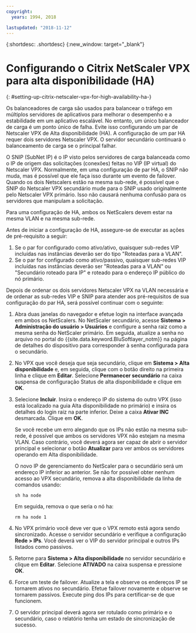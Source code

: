 ```yaml
---
copyright:
  years: 1994, 2018

lastupdated: "2018-11-12"
---
```


{:shortdesc: .shortdesc}
{:new_window: target="_blank"}

# Configurando o Citrix NetScaler VPX para alta disponibilidade (HA)
{: #setting-up-citrix-netscaler-vpx-for-high-availability-ha-}

Os balanceadores de carga são usados para balancear o tráfego em múltiplos servidores de aplicativos para melhorar o desempenho e a estabilidade em um aplicativo escalável. No entanto, um único balanceador de carga é um ponto único de falha. Evite isso configurando um par de Netscaler VPX de Alta disponibilidade (HA). A configuração de um par HA requer dois servidores Netscaler VPX. O servidor secundário continuará o balanceamento de carga se o principal falhar. 

O SNIP (SubNet IP) é o IP visto pelos servidores de carga balanceada como o IP de origem das solicitações (conexões) feitas no VIP (IP virtual) do Netscaler VPX. Normalmente, em uma configuração de par HA, o SNIP não muda, mas é possível que ele faça isso durante um evento de failover. Quando os dois Netscalers estão na mesma sub-rede, é possível que o SNIP do Netscaler VPX secundário mude para o SNIP usado originalmente pelo Netscaler VPX primário. Isso não causará nenhuma confusão para os servidores que manipulam a solicitação.

Para uma configuração de HA, ambos os NetScalers devem estar na mesma VLAN e na mesma sub-rede.

Antes de iniciar a configuração de HA, assegure-se de executar as ações de pré-requisito a seguir:

1. Se o par for configurado como ativo/ativo, quaisquer sub-redes VIP incluídas nas instâncias deverão ser do tipo "Roteadas para a VLAN".
2. Se o par for configurado como ativo/passivo, quaisquer sub-redes VIP incluídas nas instâncias deverão ser "Roteadas para a VLAN" ou "Secundário roteado para IP" e roteado para o endereço IP público do nó primário.

Depois de ordenar os dois servidores Netscaler VPX na VLAN necessária e de ordenar as sub-redes VIP e SNIP para atender aos pré-requisitos de sua configuração do par HA, será possível continuar com o seguinte:

1. Abra duas janelas do navegador e efetue login na interface avançada em ambos os NetScalers. No NetScaler secundário, acesse **Sistema > Administração do usuário > Usuários** e configure a senha raiz como a mesma senha do NetScaler primário. Em seguida, atualize a senha no arquivo no portal do {{site.data.keyword.BluSoftlayer_notm}} na página de detalhes do dispositivo para corresponder à senha configurada para o secundário.

2. No VPX que você deseja que seja secundário, clique em **Sistema > Alta disponibilidade** e, em seguida, clique com o botão direito na primeira linha e clique em **Editar**. Selecione **Permanecer secundário** na caixa suspensa de configuração Status de alta disponibilidade e clique em **OK**.

3. Selecione **Incluir**. Insira o endereço IP do sistema do outro VPX (isso está localizado na guia Alta disponibilidade no primário) e insira os detalhes do login raiz na parte inferior. Deixe a caixa **Ativar INC** desmarcada. Clique em **OK**. 
	
	Se você recebe um erro alegando que os IPs não estão na mesma sub-rede, é possível que ambos os servidores VPX não estejam na mesma VLAN. Caso contrário, você deverá agora ser capaz de abrir o servidor principal e selecionar o botão **Atualizar** para ver ambos os servidores operando em Alta disponibilidade. 

	O novo IP de gerenciamento do NetScaler para o secundário será um endereço IP inferior ao anterior. Se não for possível obter nenhum acesso ao VPX secundário, remova a alta disponibilidade da linha de comandos usando:

	`sh ha node`

	Em seguida, remova o que seria o nó ha:
	
	`rm ha node 1`

4. No VPX primário você deve ver que o VPX remoto está agora sendo sincronizado. Acesse o servidor secundário e verifique a configuração **Rede > IPs**. Você deverá ver o VIP do servidor principal e outros IPs listados como passivos.

6. Retorne para **Sistema > Alta disponibilidade** no servidor secundário e clique em **Editar**. Selecione **ATIVADO** na caixa suspensa e pressione **OK**.

7. Force um teste de failover. Atualize a tela e observe os endereços IP se tornarem ativos no secundário. Efetue failover novamente e observe se tornarem passivos. Execute ping dos IPs para certificar-se de que funcionem.

8. O servidor principal deverá agora ser rotulado como primário e o secundário, caso o relatório tenha um estado de sincronização de sucesso.
